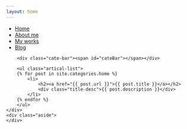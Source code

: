 ```yaml
---
layout: home
---
```


<div class="index-content blog">
    <div class="section">
        <ul class="artical-cate">
            <li class="on" style="text-align:left"><a href="/"><span>Home</span></a></li>
            <li style="text-align:left"><a href="/aboutme"><span>About me</span></a></li>
            <li style="text-align:left"><a href="/mywork"><span>My works</span></a></li>
            <li style="text-align:left"><a href="/blog"><span>Blog</span></a></li>         
</ul>

        <div class="cate-bar"><span id="cateBar"></span></div>

        <ul class="artical-list">
        {% for post in site.categories.home %}
            <li>
                <h2><a href="{{ post.url }}">{{ post.title }}</a></h2>
                <div class="title-desc">{{ post.description }}</div>
            </li>
        {% endfor %}
        </ul>
    </div>
    <div class="aside">
    </div>
</div>
